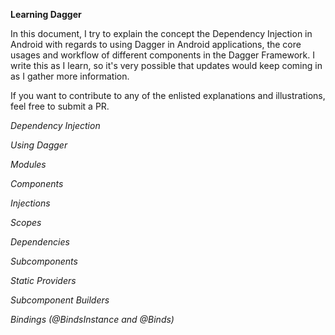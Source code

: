 **Learning Dagger**

In this document, I try to explain the concept the Dependency Injection in Android with regards to using Dagger in Android applications, the core usages and workflow of different components in the Dagger Framework. I write this as I learn, so it's very possible that updates would keep coming in as I gather more information.

If you want to contribute to any of the enlisted explanations and illustrations, feel free to submit a PR.

_Dependency Injection_

_Using Dagger_

_Modules_

_Components_

_Injections_

_Scopes_

_Dependencies_

_Subcomponents_

_Static Providers_

_Subcomponent Builders_

_Bindings (@BindsInstance and @Binds)_